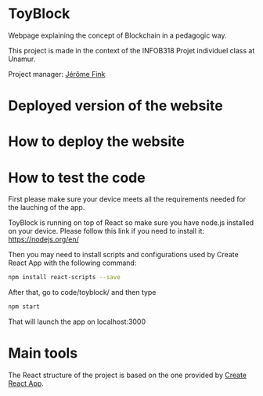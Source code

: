 # ToyBlock
Webpage explaining the concept of Blockchain in a pedagogic way.

This project is made in the context of the INFOB318 Projet individuel class at Unamur.

Project manager: [Jérôme Fink](https://github.com/Jefidev)

# Deployed version of the website

# How to deploy the website

# How to test the code

First please make sure your device meets all the requirements needed for the lauching of the app.

ToyBlock is running on top of React so make sure you have node.js installed on your device.
Please follow this link if you need to install it: https://nodejs.org/en/

Then you may need to install scripts and configurations used by Create React App with the following command:
```sh
npm install react-scripts --save
```

After that, go to code/toyblock/ and then type
```sh
npm start
```

That will launch the app on localhost:3000


# Main tools

The React structure of the project is based on the one provided by [Create React App](https://github.com/facebook/create-react-app).